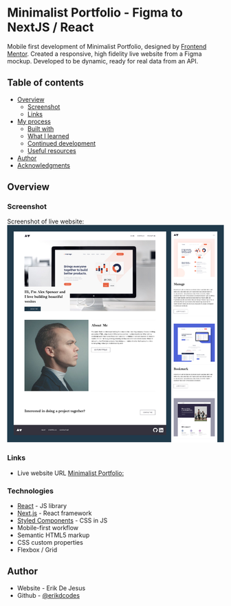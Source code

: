 # Minimalist Portfolio - Figma to NextJS / React

Mobile first development of Minimalist Portfolio, designed by [Frontend Mentor](https://www.frontendmentor.io/). Created a responsive, high fidelity live website from a Figma mockup. Developed to be dynamic, ready for real data from an API.

## Table of contents

- [Overview](#overview)
  - [Screenshot](#screenshot)
  - [Links](#links)
- [My process](#my-process)
  - [Built with](#built-with)
  - [What I learned](#what-i-learned)
  - [Continued development](#continued-development)
  - [Useful resources](#useful-resources)
- [Author](#author)
- [Acknowledgments](#acknowledgments)

## Overview

### Screenshot

Screenshot of live website: ![Screenshot](./minimalist-screenshot.jpg)

### Links

- Live website URL [Minimalist Portfolio:](https://minimalist-portfolio-erikdcodes.vercel.app/)

### Technologies

- [React](https://reactjs.org/) - JS library
- [Next.js](https://nextjs.org/) - React framework
- [Styled Components](https://styled-components.com/) - CSS in JS
- Mobile-first workflow
- Semantic HTML5 markup
- CSS custom properties
- Flexbox / Grid

## Author

- Website - Erik De Jesus
- Github - [@erikdcodes](https://github.com/erikdcodes)
